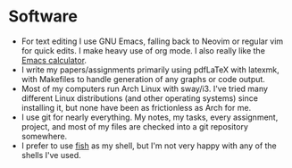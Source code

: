 # Software

- For text editing I use GNU Emacs, falling back to Neovim or regular
  vim for quick edits. I make heavy use of org mode. I also really
  like the [Emacs calculator][calc_man].
- I write my papers/assignments primarily using pdfLaTeX with latexmk,
  with Makefiles to handle generation of any graphs or code output.
- Most of my computers run Arch Linux with sway/i3. I've tried many
  different Linux distributions (and other operating systems) since
  installing it, but none have been as frictionless as Arch for me.
- I use git for nearly everything. My notes, my tasks, every
  assignment, project, and most of my files are checked into a git
  repository somewhere.
- I prefer to use [fish][fish] as my shell, but I'm not very happy
  with any of the shells I've used.

[calc_man]: https://www.gnu.org/software/emacs/manual/html_node/calc/index.html
[fish]: https://fishshell.com/